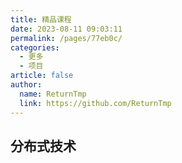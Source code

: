 ```yaml
---
title: 精品课程
date: 2023-08-11 09:03:11
permalink: /pages/77eb0c/
categories:
  - 更多
  - 项目
article: false
author: 
  name: ReturnTmp
  link: https://github.com/ReturnTmp
---
```


## 分布式技术